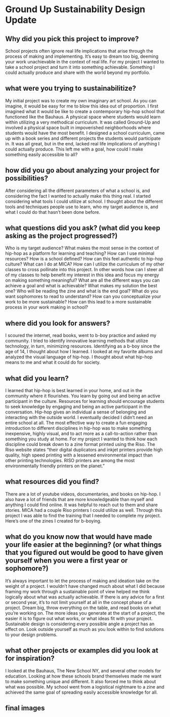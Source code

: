 # Ground Up Sustainability Design Update
## Why did you pick this project to improve?
School projects often ignore real life implications that arise through the process of making and implementing. It’s easy to dream too big, deeming your work unachievable in the context of real life. For my project I wanted to take a school project and turn it into something achievable. Something I could actually produce and share with the world beyond my portfolio.

## what were you trying to sustainabilitize?
My initial project was to create my own imaginary art school. As you can imagine, it would be easy for me to blow this idea out of proportion. I first imagined what it would be like to create a contemporary hip-hop school that functioned like the Bauhaus. A physical space where students would learn within utilizing a very methodical curriculum. It was called Ground-Up and involved a physical space built in impoverished neighborhoods where students would have the most benefit. I designed a school curriculum, came up with a book series and different projects the students would participate in. It was all great, but in the end, lacked real life implications of anything I could actually produce. This left me with a goal, how could I make something easily accessible to all?

## how did you go about analyzing your project for possibilities?
After considering all the different parameters of what a school is, and considering the fact I wanted to actually make this thing real. I started considering what tools I could utilize at school. I thought about the different tools and techniques people use to learn, who my target audience is, and what I could do that hasn’t been done before.

## what questions did you ask? (what did you keep asking as the project progressed?)
Who is my target audience?
What makes the most sense in the context of hip-hop as a platform for learning and teaching?
How can I use minimal resources?
How is a school defined?
How can this feel authentic to hip-hop culture?
What can I do at MICA?
How can I utilize the curriculum of my other classes to cross pollinate into this project. In other words how can I steer all of my classes to help benefit my interest in this idea and focus my energy on making something meaningful?
What are all the different ways you can achieve a goal and what is achievable?
What makes my solution the best one?
Who will be reading the zine and what is the end goal?
What do you want sophomores to read to understand?
How can you conceptualize your work to be more sustainable?
How can this lead to a more sustainable process in your work making in school?

## where did you look for answers?
I scoured the internet, read books, went to b-boy practice and asked my community. I tried to identify innovative learning methods that utilize technology, in turn, minimizing resources. Identifying as a b-boy since the age of 14, I thought about how I learned. I looked at my favorite albums and analyzed the visual language of hip-hop. I thought about what hip-hop means to me and what it could do for society.

## what did you learn?
I learned that hip-hop is best learned in your home, and out in the community where it flourishes. You learn by going out and being an active participant in the culture. Resources for learning should encourage students to seek knowledge by engaging and being an active participant in the conversation. Hip-hop gives an individual a sense of belonging and interacting with the outside world. I eventually decided I didn’t need an entire school at all. The most effective way to create a fun engaging introduction to different disciplines in hip-hop was to make something inexpensive, highly visual, and to act more as a call-to-action rather than something you study at home. For my project I wanted to think how each discipline could break down to a zine format printed using the Riso. The Riso website states “their digital duplicators and inkjet printers provide high quality, high speed printing with a lessened environmental impact than other printing technologies. RISO printers are among the most environmentally friendly printers on the planet.”

## what resources did you find?
There are a lot of youtube videos, documentaries, and books on hip-hop. I also have a lot of friends that are more knowledgeable than myself and anything I could find online. It was helpful to reach out to them and share stories. MICA had a couple Riso printers I could utilize as well. Through this project I was able to find the training that I needed to complete my project. Here’s one of the zines I created for b-boying.

## what do you know now that would have made your life easier at the beginning? (or what things that you figured out would be good to have given yourself when you were a first year or sophomore?)
It’s always important to let the process of making and ideation take on the weight of a project. I wouldn’t have changed much about what I did because framing my work through a sustainable point of view helped me think logically about what was actually achievable. If there is any advice for a first or second year, it’s to not limit yourself at all in the concept phase of a project. Dream big, throw everything on the table, and read books on what you’re working on. The more ideas you generate at the start of a project, the easier it is to figure out what works, or what ideas fit with your project. Sustainable design is considering every possible angle a project has an effect on. Look outside yourself as much as you look within to find solutions to your design problems.

## what other projects or examples did you look at for inspiration?
I looked at the Bauhaus, The New School NY, and several other models for education. Looking at how these schools brand themselves made me want to make something unique and different. It also forced me to think about what was possible. My school went from a logistical nightmare to a zine and achieved the same goal of spreading easily accessible knowledge for all.

## final images

